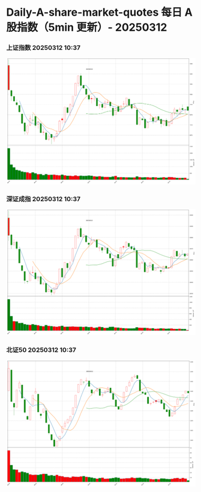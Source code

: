 
# Daily-A-share-market-quotes 每日 A 股指数（5min 更新）- 20250312

### 上证指数 20250312 10:37
![](./fig/2025/3/20250312-sh000001.png)

### 深证成指 20250312 10:37
![](./fig/2025/3/20250312-sz399001.png)

### 北证50 20250312 10:37
![](./fig/2025/3/20250312-bj899050.png)

